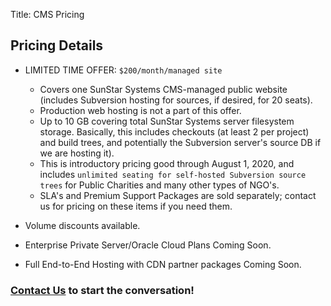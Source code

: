 Title: CMS Pricing

## Pricing Details

- LIMITED TIME OFFER: `$200/month/managed site`

	- Covers one SunStar Systems CMS-managed public website (includes Subversion hosting for sources, if desired, for 20 seats).
	- Production web hosting is not a part of this offer.
	- Up to 10 GB covering total SunStar Systems server filesystem storage.  Basically, this includes checkouts (at least 2 per project) and build trees, and potentially the Subversion server's source DB if we are hosting it).
	- This is introductory pricing good through August 1, 2020, and includes `unlimited seating for self-hosted Subversion source trees` for Public Charities and many other types of NGO's.
	- SLA's and Premium Support Packages are sold separately; contact us for pricing on these items if you need them.

- Volume discounts available.

- Enterprise Private Server/Oracle Cloud Plans Coming Soon.

- Full End-to-End Hosting with CDN partner packages Coming Soon.

### [Contact Us](/contact) to start the conversation!

